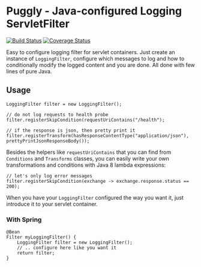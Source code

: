# Puggly - Java-configured Logging ServletFilter
[![Build Status](https://travis-ci.org/NitorCreations/Puggly.svg?branch=master)](https://travis-ci.org/NitorCreations/Puggly)
[![Coverage Status](https://coveralls.io/repos/NitorCreations/Puggly/badge.svg?branch=master)](https://coveralls.io/r/NitorCreations/Puggly?branch=master)

Easy to configure logging filter for servlet containers. Just create an instance of `LoggingFilter`, configure which messages to log and how to conditionally modify the logged content and you are done. All done with few lines of pure Java.

## Usage

    LoggingFilter filter = new LoggingFilter();
    
    // do not log requests to health probe
    filter.registerSkipCondition(requestUriContains("/health");
    
    // if the response is json, then pretty print it
    filter.registerTransform(hasResponseContentType("application/json"), prettyPrintJsonResponseBody());

Besides the helpers like `requestUriContains` that you can find from `Conditions` and `Transforms` classes, you can easily write your own transformations and conditions with Java 8 lambda expressions:

    // let's only log error messages
    filter.registerSkipCondition(exchange -> exchange.response.status == 200);

When you have your `LoggingFilter` configured the way you want it, just introduce it to your servlet container.

### With Spring

    @Bean
    Filter myLoggingFilter() {
        LoggingFilter filter = new LoggingFilter();
        // .. configure here like you want it
        return filter;
    }

